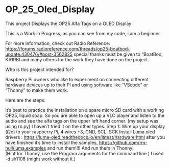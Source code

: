 # OP_25_Oled_Display
This project Displays the OP25 Alfa  Tags on a OLED Display

This is a Work in Progress,
as you can see from my code, i am a beginner 
  
For more information, check out Radio Reference:
 https://forums.radioreference.com/threads/op25-boatbod-update.430476/#post-3562825
special thanks must be given to “BoatBod, KA1RBI and many others for the work they have done on the project.

Who is this project intended for?

Raspberry Pi owners who like to experiment on connecting different hardware devices up to their Pi and using software like “VScode” or “Thonny” to make them work.

Here are the steps:

It’s best to practice the installation on a spare micro SD card with a working OP25, liquid soap. So you are able to open up a VLC player and listen to the audio and see the alfa tags on the upper left hand corner. (my setup was using rx.py) I haven’t tried it on the other types.
Step 1:
Wire up your display (i2c) to your raspberry Pi, 4 wires +3, GND, SCL, SCK 
Install Luma.oled drivers :
https://luma-oled.readthedocs.io/en/latest/hardware.html
after you have finished it’s time to install the samples,
https://github.com/rm-hull/luma.examples
and run them!!!!
And run them in Thonny!  
(Hint for Thonny, use the Program arguments for the command line ) I used -d sh1106 (might work without it.)

